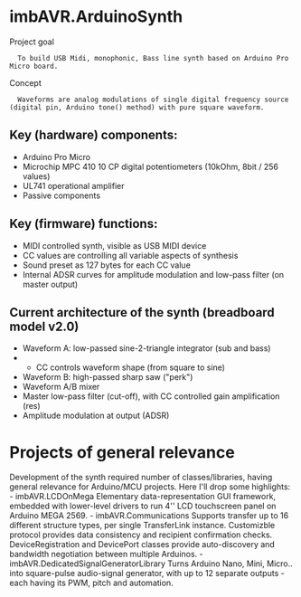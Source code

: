 # imbAVR.ArduinoSynth

Project goal

      To build USB Midi, monophonic, Bass line synth based on Arduino Pro Micro board. 

Concept

      Waveforms are analog modulations of single digital frequency source (digital pin, Arduino tone() method) with pure square waveform.

## Key (hardware) components:
- Arduino Pro Micro
- Microchip MPC 410 10 CP digital potentiometers (10kOhm, 8bit / 256 values)
- UL741 operational amplifier
- Passive components

## Key (firmware) functions:
- MIDI controlled synth, visible as USB MIDI device
- CC values are controlling all variable aspects of synthesis
- Sound preset as 127 bytes for each CC value
- Internal ADSR curves for amplitude modulation and low-pass filter (on master output)

## Current architecture of the synth (breadboard model v2.0)
- Waveform A: low-passed sine-2-triangle integrator (sub and bass)
- - CC controls waveform shape (from square to sine)
- Waveform B: high-passed sharp saw ("perk")
- Waveform A/B mixer
- Master low-pass filter (cut-off), with CC controlled gain amplification (res)
- Amplitude modulation at output (ADSR)



# Projects of general relevance
Development of the synth required number of classes/libraries, having general relevance for Arduino/MCU projects. Here I'll drop some highlights:
      - imbAVR.LCDOnMega 
            Elementary data-representation GUI framework, embedded with lower-level drivers to run 4'' LCD touchscreen panel on Arduino MEGA 2569.
      - imbAVR.Communications
            Supports transfer up to 16 different structure types, per single TransferLink instance. Customizble protocol provides data consistency and recipient confirmation checks. DeviceRegistration and DevicePort classes provide auto-discovery and bandwidth negotiation between multiple Arduinos.
      - imbAVR.DedicatedSignalGeneratorLibrary
            Turns Arduino Nano, Mini, Micro.. into square-pulse audio-signal generator, with up to 12 separate outputs - each having its PWM, pitch and automation. 
